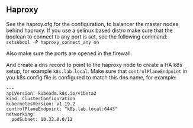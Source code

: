 ## Haproxy
See the haproy.cfg for the configuration, to balancer the master nodes behind haproxy.
If you use a selinux based distro make sure that the boolean to connect to any port is set, see the following command:
```setsebool -P haproxy_connect_any on```

Also make sure the ports are opened in the firewall.

And create a dns record to point to the haproxy node to create a HA k8s setup, for example ```k8s.lab.local```.
Make sure that ```controlPlaneEndpoint``` in you k8s config file is configured to match this dns name, for example:

```
---
apiVersion: kubeadm.k8s.io/v1beta2
kind: ClusterConfiguration
kubernetesVersion: v1.19.2
controlPlaneEndpoint: "k8s.lab.local:6443"
networking:
  podSubnet: 10.32.0.0/12
```
 

